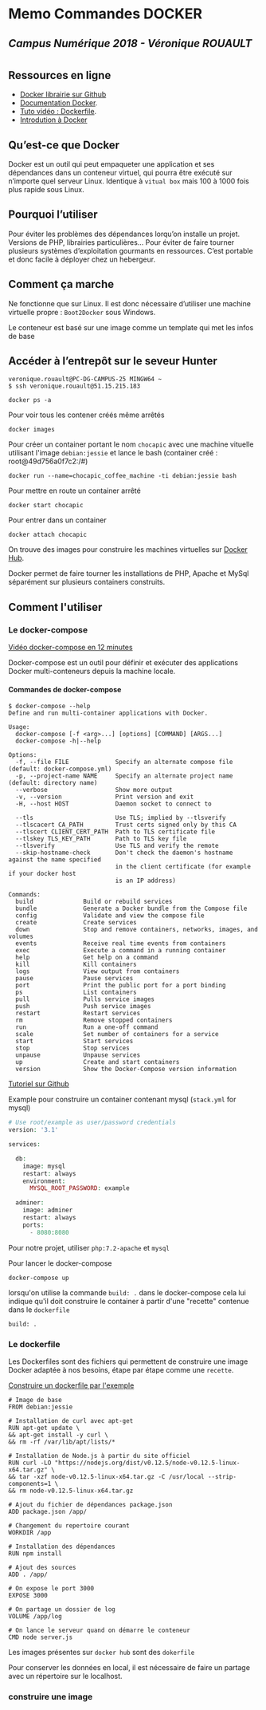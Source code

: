 # Memo Commandes DOCKER
## *Campus Numérique 2018 - Véronique ROUAULT*
#
## Ressources en ligne
* [Docker librairie sur Github](https://github.com/docker-library)
* [Documentation Docker](https://docs.docker.com/).
* [Tuto vidéo : Dockerfile](https://www.grafikart.fr/tutoriels/docker/dockerfile-636).
* [Introdution à Docker](http://putaindecode.io/fr/articles/docker/)
## Qu’est-ce que Docker
Docker est un outil qui peut empaqueter une application et ses dépendances dans un conteneur virtuel, qui pourra être exécuté sur n’importe quel serveur Linux.
Identique à ```vitual box``` mais 100 à 1000 fois plus rapide sous Linux.
## Pourquoi l’utiliser 
Pour éviter les problèmes des dépendances lorqu’on installe un projet. Versions de PHP, librairies particulières... 
Pour éviter de faire tourner plusieurs systèmes d’exploitation gourmants en ressources. 
C’est portable et donc facile à déployer chez un hebergeur.
## Comment ça marche
Ne fonctionne que sur Linux.
Il est donc nécessaire d’utiliser une machine virtuelle propre : `Boot2Docker` sous Windows.

Le conteneur est basé sur une image comme un template qui met les infos de base
## Accéder à l’entrepôt sur le seveur Hunter
```
veronique.rouault@PC-DG-CAMPUS-25 MINGW64 ~
$ ssh veronique.rouault@51.15.215.183
```
```
docker ps -a
```
Pour voir tous les contener créés même arrêtés
```
docker images
```
Pour créer un container portant le nom `chocapic` avec une machine vituelle utilisant l'image ```debian:jessie``` et lance le bash
(container créé : root@49d756a0f7c2:/#)
```
docker run --name=chocapic_coffee_machine -ti debian:jessie bash
```
Pour mettre en route un container arrêté
```
docker start chocapic
```
Pour entrer dans un container
```
docker attach chocapic
```
On trouve des images pour construire les machines virtuelles sur [Docker Hub](https://hub.docker.com/).

Docker permet de faire tourner les installations de PHP, Apache et MySql séparément sur plusieurs containers construits.
## Comment l'utiliser
### Le docker-compose
[Vidéo docker-compose en 12 minutes](https://www.youtube.com/watch?v=Qw9zlE3t8Ko)

Docker-compose est un outil pour définir et exécuter des applications Docker multi-conteneurs depuis la machine locale.

#### Commandes de docker-compose
```
$ docker-compose --help
Define and run multi-container applications with Docker.

Usage:
  docker-compose [-f <arg>...] [options] [COMMAND] [ARGS...]
  docker-compose -h|--help

Options:
  -f, --file FILE             Specify an alternate compose file (default: docker-compose.yml)
  -p, --project-name NAME     Specify an alternate project name (default: directory name)
  --verbose                   Show more output
  -v, --version               Print version and exit
  -H, --host HOST             Daemon socket to connect to

  --tls                       Use TLS; implied by --tlsverify
  --tlscacert CA_PATH         Trust certs signed only by this CA
  --tlscert CLIENT_CERT_PATH  Path to TLS certificate file
  --tlskey TLS_KEY_PATH       Path to TLS key file
  --tlsverify                 Use TLS and verify the remote
  --skip-hostname-check       Don't check the daemon's hostname against the name specified
                              in the client certificate (for example if your docker host
                              is an IP address)

Commands:
  build              Build or rebuild services
  bundle             Generate a Docker bundle from the Compose file
  config             Validate and view the compose file
  create             Create services
  down               Stop and remove containers, networks, images, and volumes
  events             Receive real time events from containers
  exec               Execute a command in a running container
  help               Get help on a command
  kill               Kill containers
  logs               View output from containers
  pause              Pause services
  port               Print the public port for a port binding
  ps                 List containers
  pull               Pulls service images
  push               Push service images
  restart            Restart services
  rm                 Remove stopped containers
  run                Run a one-off command
  scale              Set number of containers for a service
  start              Start services
  stop               Stop services
  unpause            Unpause services
  up                 Create and start containers
  version            Show the Docker-Compose version information
```
 [Tutoriel sur Github](https://github.com/xataz/Tutoriels/blob/master/Utilisation%20de%20Docker/12.%20Docker%20compose.md)

Example pour construire un container contenant mysql
(```stack.yml``` for mysql)
```php
# Use root/example as user/password credentials
version: '3.1'

services:

  db:
    image: mysql
    restart: always
    environment:
      MYSQL_ROOT_PASSWORD: example

  adminer:
    image: adminer
    restart: always
    ports:
      - 8080:8080
```
Pour notre projet, utiliser ```php:7.2-apache``` et ```mysql```

Pour lancer le docker-compose
```
docker-compose up
```
lorsqu'on utilise la commande ```build: .``` dans le docker-compose cela lui indique qu'il doit construire le container à partir d'une "recette" contenue dans le ```dockerfile```
```
build: .
```
### Le dockerfile
Les Dockerfiles sont des fichiers qui permettent de construire une image Docker adaptée à nos besoins, étape par étape comme une `recette`.

[Construire un dockerfile par l'exemple](http://putaindecode.io/fr/articles/docker/dockerfile/)

```
# Image de base
FROM debian:jessie

# Installation de curl avec apt-get
RUN apt-get update \
&& apt-get install -y curl \
&& rm -rf /var/lib/apt/lists/*

# Installation de Node.js à partir du site officiel
RUN curl -LO "https://nodejs.org/dist/v0.12.5/node-v0.12.5-linux-x64.tar.gz" \
&& tar -xzf node-v0.12.5-linux-x64.tar.gz -C /usr/local --strip-components=1 \
&& rm node-v0.12.5-linux-x64.tar.gz

# Ajout du fichier de dépendances package.json
ADD package.json /app/

# Changement du repertoire courant
WORKDIR /app

# Installation des dépendances
RUN npm install

# Ajout des sources
ADD . /app/

# On expose le port 3000
EXPOSE 3000

# On partage un dossier de log
VOLUME /app/log

# On lance le serveur quand on démarre le conteneur
CMD node server.js
```
Les images présentes sur ```docker hub``` sont des ```dokerfile```

Pour conserver les données en local, il est nécessaire de faire un partage avec un répertoire sur le localhost.
### construire une image

